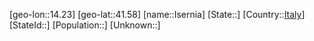 ﻿---
location: [41.58,14.23]
type: City
tags:
- geo/City


SpocWebEntityId: 31131
isDeleted: false
confidential: public

---
[geo-lon::14.23]
[geo-lat::41.58]
[name::Isernia]
[State::]
[Country::[Italy](geo/Continent/Europe/Italy.md)]
[StateId::]
[Population::]
[Unknown::]

